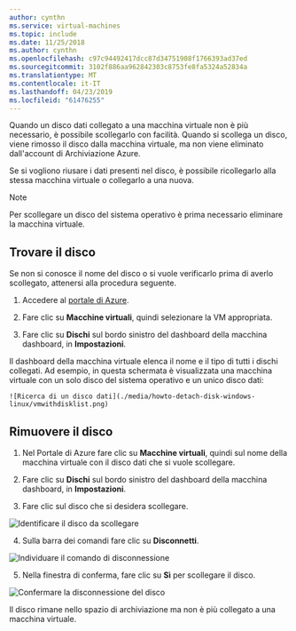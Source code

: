 ```yaml
---
author: cynthn
ms.service: virtual-machines
ms.topic: include
ms.date: 11/25/2018
ms.author: cynthn
ms.openlocfilehash: c97c94492417dcc87d34751908f1766393ad37ed
ms.sourcegitcommit: 3102f886aa962842303c8753fe8fa5324a52834a
ms.translationtype: MT
ms.contentlocale: it-IT
ms.lasthandoff: 04/23/2019
ms.locfileid: "61476255"
---
```

Quando un disco dati collegato a una macchina virtuale non è più necessario, è possibile scollegarlo con facilità. Quando si scollega un disco, viene rimosso il disco dalla macchina virtuale, ma non viene eliminato dall'account di Archiviazione Azure.

Se si vogliono riusare i dati presenti nel disco, è possibile ricollegarlo alla stessa macchina virtuale o collegarlo a una nuova.  

> [!NOTE]
> Per scollegare un disco del sistema operativo è prima necessario eliminare la macchina virtuale.
>

## <a name="find-the-disk"></a>Trovare il disco
Se non si conosce il nome del disco o si vuole verificarlo prima di averlo scollegato, attenersi alla procedura seguente.

1. Accedere al [portale di Azure](https://portal.azure.com).

2. Fare clic su **Macchine virtuali**, quindi selezionare la VM appropriata.

3. Fare clic su **Dischi** sul bordo sinistro del dashboard della macchina dashboard, in **Impostazioni**.

 Il dashboard della macchina virtuale elenca il nome e il tipo di tutti i dischi collegati. Ad esempio, in questa schermata è visualizzata una macchina virtuale con un solo disco del sistema operativo e un unico disco dati:

    ![Ricerca di un disco dati](./media/howto-detach-disk-windows-linux/vmwithdisklist.png)

## <a name="detach-the-disk"></a>Rimuovere il disco
1. Nel Portale di Azure fare clic su **Macchine virtuali**, quindi sul nome della macchina virtuale con il disco dati che si vuole scollegare.

2. Fare clic su **Dischi** sul bordo sinistro del dashboard della macchina dashboard, in **Impostazioni**.

3. Fare clic sul disco che si desidera scollegare.

  ![Identificare il disco da scollegare](./media/howto-detach-disk-windows-linux/disklist.png)

4. Sulla barra dei comandi fare clic su **Disconnetti**.

  ![Individuare il comando di disconnessione](./media/howto-detach-disk-windows-linux/diskdetachcommand.png)

5. Nella finestra di conferma, fare clic su **Sì** per scollegare il disco.

  ![Confermare la disconnessione del disco](./media/howto-detach-disk-windows-linux/confirmdetach.png)

Il disco rimane nello spazio di archiviazione ma non è più collegato a una macchina virtuale.
